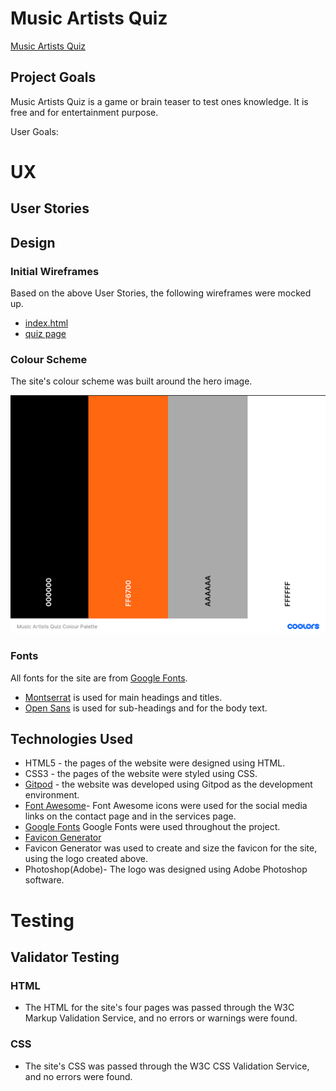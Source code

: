 # Music Artists Quiz

[Music Artists Quiz](https://michaelekoh1.github.io/maq/index.html)

## Project Goals
Music Artists Quiz is a game or brain teaser to test ones knowledge.  It is free and for entertainment purpose.


User Goals:



# UX
## User Stories



## Design
### Initial Wireframes
Based on the above User Stories, the following wireframes were mocked up.

- [index.html](https://github.com/michaelekoh1/maq/blob/caf4bc5c2ecf754977300b9d41314aca41eced5a/wireframes/index.pdf#L1-L1)
- [quiz page](https://github.com/michaelekoh1/maq/blob/caf4bc5c2ecf754977300b9d41314aca41eced5a/wireframes/quiz.pdf)



### Colour Scheme

The site's colour scheme was built around the hero image.

![Music Artists Quiz Color Palette](screenshots/colour-palette.png)

### Fonts

All fonts for the site are from [Google Fonts](https://fonts.google.com/).
- [Montserrat](https://fonts.google.com/specimen/Montserrat) is used for main headings and titles.
- [Open Sans](https://fonts.google.com/specimen/Open+Sans?query=Steve+Matteson#standard-styles) is used for sub-headings and for the body text.

## Technologies Used

- HTML5 - the pages of the website were designed using HTML.
- CSS3 -  the pages of the website were styled using CSS.
- [Gitpod](https://www.gitpod.io/) - the website was developed using Gitpod as the development environment.
- [Font Awesome](https://fontawesome.com/)- Font Awesome icons were used for the social media links on the contact page and in the services page.
- [Google Fonts](https://fonts.google.com/) Google Fonts were used throughout the project.
- [Favicon Generator](https://www.favicongenerator.com/)
- Favicon Generator was used to create and size the favicon for the site, using the logo created above.
- Photoshop(Adobe)- The logo was designed using Adobe Photoshop software.

# Testing

## Validator Testing

### HTML

- The HTML for the site's four pages was passed through the W3C Markup Validation Service, and no errors or warnings were found.

### CSS

- The site's CSS was passed through the W3C CSS Validation Service, and no errors were found.


